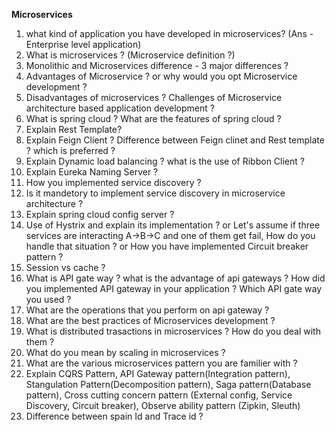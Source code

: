 **Microservices**
1.	what kind of application you have developed in microservices? (Ans - Enterprise level application)       
2.  What is microservices ? (Microservice definition ?)      
3.	Monolithic and Microservices difference - 3 major differences ?    
4.	Advantages of Microservice ? or why would you opt Microservice development ?    
5.	Disadvantages of microservices ? Challenges of Microservice architecture based application development ?    
7.	What is spring cloud ? What are the features of spring cloud ?
8.  Explain Rest Template?
9.  Explain Feign Client ? Difference between Feign clinet and Rest template ? which is preferred ?
10.	Explain Dynamic load balancing ? what is the use of Ribbon Client ?
11.	Explain Eureka Naming Server ?
12. How you implemented service discovery ?
13. Is it mandetory to implement service discovery in microservice architecture ?
14.  Explain spring cloud config server ?
15.	Use of Hystrix and explain its implementation ? or Let's assume if three services are interacting A->B->C and one of them get fail, How do you handle that situation ? or How you have implemented Circuit breaker pattern ?
16. Session vs cache ? 
17. What is API gate way ? what is the advantage of api gateways ? How did you implemented API gateway in your application ? Which API gate way you used ?
18. What are the operations that you perform on api gateway ?
19. What are the best practices of Microservices development ?
20. What is distributed trasactions in microservices ? How do you deal with them ?
21. What do you mean by scaling in microservices ?
22. What are the various microservices pattern you are familier with ?
23. Explain CQRS Pattern, API Gateway pattern(Integration pattern), Stangulation Pattern(Decomposition pattern), Saga pattern(Database pattern), Cross cutting concern pattern (External config, Service Discovery, Circuit breaker), Observe ability pattern (Zipkin, Sleuth)
24. Difference between spain Id and Trace id ?
   